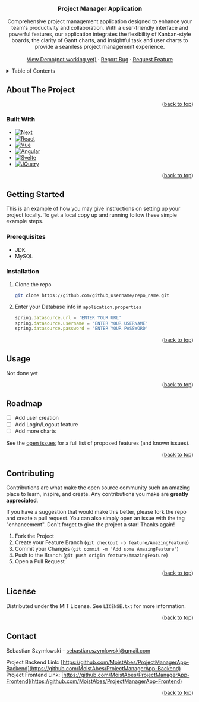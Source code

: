 <!-- Improved compatibility of back to top link: See: https://github.com/othneildrew/Best-README-Template/pull/73 -->
<a name="readme-top"></a>
<!--
*** Thanks for checking out the Best-README-Template. If you have a suggestion
*** that would make this better, please fork the repo and create a pull request
*** or simply open an issue with the tag "enhancement".
*** Don't forget to give the project a star!
*** Thanks again! Now go create something AMAZING! :D
-->







<!-- PROJECT LOGO -->
<br />
<div align="center">
  

<h3 align="center">Project Manager Application</h3>

  <p align="center">
    Comprehensive project management application designed to enhance your team's productivity and collaboration. With a user-friendly interface and powerful features, our application integrates the flexibility of Kanban-style boards, the clarity of Gantt charts, and insightful task and user charts to provide a seamless project management experience.
    <br />
    <br />
    <a href="https://github.com/github_username/repo_name">View Demo(not working yet)</a>
    ·
    <a href="https://github.com/MoistAbes/ProjectManagerApp-Backend/issues">Report Bug</a>
    ·
    <a href="https://github.com/github_username/repo_name/issues">Request Feature</a>
  </p>
</div>



<!-- TABLE OF CONTENTS -->
<details>
  <summary>Table of Contents</summary>
  <ol>
    <li>
      <a href="#about-the-project">About The Project</a>
      <ul>
        <li><a href="#built-with">Built With</a></li>
      </ul>
    </li>
    <li>
      <a href="#getting-started">Getting Started</a>
      <ul>
        <li><a href="#prerequisites">Prerequisites</a></li>
        <li><a href="#installation">Installation</a></li>
      </ul>
    </li>
    <li><a href="#usage">Usage</a></li>
    <li><a href="#roadmap">Roadmap</a></li>
    <li><a href="#contributing">Contributing</a></li>
    <li><a href="#license">License</a></li>
    <li><a href="#contact">Contact</a></li>
    <li><a href="#acknowledgments">Acknowledgments</a></li>
  </ol>
</details>



<!-- ABOUT THE PROJECT -->
## About The Project

<p align="right">(<a href="#readme-top">back to top</a>)</p>

### Built With

* [![Next][Next.js]][Next-url]
* [![React][React.js]][React-url]
* [![Vue][Vue.js]][Vue-url]
* [![Angular][Angular.io]][Angular-url]
* [![Svelte][Svelte.dev]][Svelte-url]
* [![JQuery][JQuery.com]][JQuery-url]

<p align="right">(<a href="#readme-top">back to top</a>)</p>



<!-- GETTING STARTED -->
## Getting Started

This is an example of how you may give instructions on setting up your project locally.
To get a local copy up and running follow these simple example steps.

### Prerequisites

- JDK
- MySQL

### Installation

1. Clone the repo
   ```sh
   git clone https://github.com/github_username/repo_name.git
   ```
2. Enter your Database info in `application.properties`
   ```js
   spring.datasource.url = 'ENTER YOUR URL'
   spring.datasource.username = 'ENTER YOUR USERNAME'
   spring.datasource.password = 'ENTER YOUR PASSWORD'
   ```

<p align="right">(<a href="#readme-top">back to top</a>)</p>



<!-- USAGE EXAMPLES -->
## Usage

Not done yet

<p align="right">(<a href="#readme-top">back to top</a>)</p>



<!-- ROADMAP -->
## Roadmap

- [ ] Add user creation 
- [ ] Add Login/Logout feature
- [ ] Add more charts

See the [open issues](https://github.com/MoistAbes/ProjectManagerApp-Backend/issues) for a full list of proposed features (and known issues).

<p align="right">(<a href="#readme-top">back to top</a>)</p>



<!-- CONTRIBUTING -->
## Contributing

Contributions are what make the open source community such an amazing place to learn, inspire, and create. Any contributions you make are **greatly appreciated**.

If you have a suggestion that would make this better, please fork the repo and create a pull request. You can also simply open an issue with the tag "enhancement".
Don't forget to give the project a star! Thanks again!

1. Fork the Project
2. Create your Feature Branch (`git checkout -b feature/AmazingFeature`)
3. Commit your Changes (`git commit -m 'Add some AmazingFeature'`)
4. Push to the Branch (`git push origin feature/AmazingFeature`)
5. Open a Pull Request

<p align="right">(<a href="#readme-top">back to top</a>)</p>



<!-- LICENSE -->
## License

Distributed under the MIT License. See `LICENSE.txt` for more information.

<p align="right">(<a href="#readme-top">back to top</a>)</p>



<!-- CONTACT -->
## Contact

Sebastian Szymłowski - sebastian.szymlowski@gmail.com

Project Backend Link: [https://github.com/MoistAbes/ProjectManagerApp-Backend](https://github.com/MoistAbes/ProjectManagerApp-Backend)
Project Frontend Link: [https://github.com/MoistAbes/ProjectManagerApp-Frontend](https://github.com/MoistAbes/ProjectManagerApp-Frontend)

<p align="right">(<a href="#readme-top">back to top</a>)</p>



<!-- MARKDOWN LINKS & IMAGES -->
<!-- https://www.markdownguide.org/basic-syntax/#reference-style-links -->
[contributors-shield]: https://img.shields.io/github/contributors/github_username/repo_name.svg?style=for-the-badge
[contributors-url]: https://github.com/MoistAbes/ProjectManagerApp-Backend/graphs/contributors
[forks-shield]: https://img.shields.io/github/forks/github_username/repo_name.svg?style=for-the-badge
[forks-url]: https://github.com/MoistAbes/ProjectManagerApp-Backend/network/members
[stars-shield]: https://img.shields.io/github/stars/github_username/repo_name.svg?style=for-the-badge
[stars-url]: https://github.com/MoistAbes/ProjectManagerApp-Backend/stargazers
[issues-shield]: https://img.shields.io/github/issues/github_username/repo_name.svg?style=for-the-badge
[issues-url]: https://github.com/MoistAbes/ProjectManagerApp-Backend/issues
[license-shield]: https://img.shields.io/github/license/github_username/repo_name.svg?style=for-the-badge
[license-url]: https://github.com/github_username/repo_name/blob/master/LICENSE.txt
[linkedin-shield]: https://img.shields.io/badge/-LinkedIn-black.svg?style=for-the-badge&logo=linkedin&colorB=555
[linkedin-url]: https://linkedin.com/in/linkedin_username
[product-screenshot]: images/screenshot.png
[Next.js]: https://img.shields.io/badge/Spring%20boot-lightgreen?style=for-the-badge&logo=spring
[Next-url]: https://nextjs.org/
[React.js]: https://img.shields.io/badge/Java-ED8B00?style=for-the-badge&logo=openjdk&logoColor=white
[React-url]: https://reactjs.org/
[Vue.js]: https://shields.io/badge/JavaScript-F7DF1E?logo=JavaScript&logoColor=000&style=flat-square
[Vue-url]: https://vuejs.org/
[Angular.io]: https://img.shields.io/badge/Hibernate-59666C?style=for-the-badge&logo=Hibernate&logoColor=white
[Angular-url]: https://angular.io/
[Svelte.dev]: https://img.shields.io/badge/-Swagger-%23Clojure?style=for-the-badge&logo=swagger&logoColor=white
[Svelte-url]: https://svelte.dev/
[Laravel.com]: https://img.shields.io/badge/Laravel-FF2D20?style=for-the-badge&logo=laravel&logoColor=white
[Laravel-url]: https://laravel.com
[Bootstrap.com]: https://img.shields.io/badge/Bootstrap-563D7C?style=for-the-badge&logo=bootstrap&logoColor=white
[Bootstrap-url]: https://getbootstrap.com
[JQuery.com]: https://img.shields.io/badge/jQuery-0769AD?style=for-the-badge&logo=jquery&logoColor=white
[JQuery-url]: https://jquery.com 
